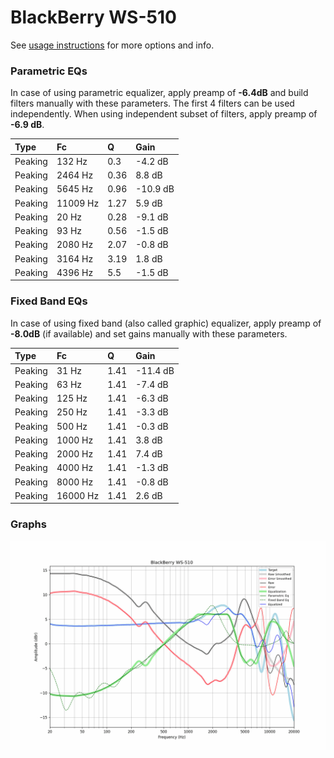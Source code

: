 # BlackBerry WS-510
See [usage instructions](https://github.com/jaakkopasanen/AutoEq#usage) for more options and info.

### Parametric EQs
In case of using parametric equalizer, apply preamp of **-6.4dB** and build filters manually
with these parameters. The first 4 filters can be used independently.
When using independent subset of filters, apply preamp of **-6.9 dB**.

| Type    | Fc       |    Q | Gain     |
|:--------|:---------|:-----|:---------|
| Peaking | 132 Hz   | 0.3  | -4.2 dB  |
| Peaking | 2464 Hz  | 0.36 | 8.8 dB   |
| Peaking | 5645 Hz  | 0.96 | -10.9 dB |
| Peaking | 11009 Hz | 1.27 | 5.9 dB   |
| Peaking | 20 Hz    | 0.28 | -9.1 dB  |
| Peaking | 93 Hz    | 0.56 | -1.5 dB  |
| Peaking | 2080 Hz  | 2.07 | -0.8 dB  |
| Peaking | 3164 Hz  | 3.19 | 1.8 dB   |
| Peaking | 4396 Hz  | 5.5  | -1.5 dB  |

### Fixed Band EQs
In case of using fixed band (also called graphic) equalizer, apply preamp of **-8.0dB**
(if available) and set gains manually with these parameters.

| Type    | Fc       |    Q | Gain     |
|:--------|:---------|:-----|:---------|
| Peaking | 31 Hz    | 1.41 | -11.4 dB |
| Peaking | 63 Hz    | 1.41 | -7.4 dB  |
| Peaking | 125 Hz   | 1.41 | -6.3 dB  |
| Peaking | 250 Hz   | 1.41 | -3.3 dB  |
| Peaking | 500 Hz   | 1.41 | -0.3 dB  |
| Peaking | 1000 Hz  | 1.41 | 3.8 dB   |
| Peaking | 2000 Hz  | 1.41 | 7.4 dB   |
| Peaking | 4000 Hz  | 1.41 | -1.3 dB  |
| Peaking | 8000 Hz  | 1.41 | -0.8 dB  |
| Peaking | 16000 Hz | 1.41 | 2.6 dB   |

### Graphs
![](./BlackBerry%20WS-510.png)